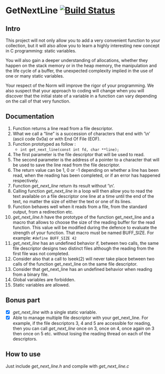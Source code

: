 # GetNextLine [![Build Status](https://travis-ci.org/dwyl/esta.svg?branch=master)](https://travis-ci.org/dwyl/esta)

## Intro

  This project will not only allow you to add a very convenient function to your collection,
but it will also allow you to learn a highly interesting new concept in C programming:
static variables.

  You will also gain a deeper understanding of allocations, whether they happen on the
stack memory or in the heap memory, the manipulation and the life cycle of a buffer, the
unexpected complexity implied in the use of one or many static variables.

  Your respect of the Norm will improve the rigor of your programming. We also suspect
that your approach to coding will change when you will discover that the initial state of
a variable in a function can vary depending on the call of that very function.

## Documentation

 1.  Function returns a line read from a file descriptor.
 2.  What we call a “line” is a succession of characters that end with ’\n’ (ascii code 0x0a) or with End Of File (EOF).
 3.  Function prototyped as follow :
     - ``` int get_next_line(const int fd, char **line); ``` 
 4.  The first parameter is the file descriptor that will be used to read.
 5.  The second parameter is the address of a pointer to a character that will be used
      to save the line read from the file descriptor.
 6.  The return value can be 1, 0 or -1 depending on whether a line has been read,
      when the reading has been completed, or if an error has happened respectively.
 7.  Function *get_next_line* return its result without ’\n’.
 8.  Calling function *get_next_line* in a loop will then allow you to read the text
     available on a file descriptor one line at a time until the end of the text, no matter
     the size of either the text or one of its lines.
 9.  Function behaves well when it reads from a file, from the standard output, from a redirection etc.
 10. *get_next_line.h* have the prototype of the function get_next_line and a macro 
     that allows to choose the size of the reading buffer for the read function. This value will be modified during the defence to
     evaluate the strength of your function. That macro must be named BUFF_SIZE.
     For example:
     ``` #define BUFF_SIZE 42 ```
 11. *get_next_line* has an undefined behavior if, between two calls, the same file descriptor designs two distinct files although the reading from the first
      file was not completed.
 12. Consider also that a call to lseek(2) will never take place between two calls of
      the function get_next_line on the same file descriptor.
 13. Consider that get_next_line has an undefined behavior when reading 
     from a binary file.
 14. Global variables are forbidden.
 15. Static variables are allowed.
 
## Bonus part

  - [x]  *get_next_line* with a single static variable.
  - [X]  Able to manage multiple file descriptor with your get_next_line. For example,
         if the file descriptors 3, 4 and 5 are accessible for reading, then you can call
         *get_next_line* once on 3, once on 4, once again on 3 then once on 5 etc. without
         losing the reading thread on each of the descriptors.
         
## How to use
  
  Just include *get_next_line.h* and compile with *get_next_line.c*
